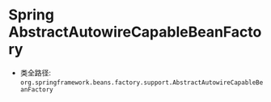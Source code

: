 # Spring AbstractAutowireCapableBeanFactory
- 类全路径: `org.springframework.beans.factory.support.AbstractAutowireCapableBeanFactory`